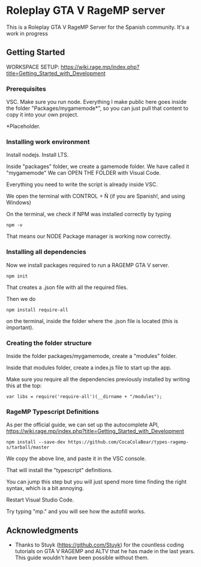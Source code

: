 # Roleplay GTA V RageMP server 

This is a Roleplay GTA V RageMP Server for the Spanish community.
It's a work in progress

## Getting Started

WORKSPACE SETUP: 
https://wiki.rage.mp/index.php?title=Getting_Started_with_Development

### Prerequisites

VSC.
Make sure you run node.
Everything I make public here goes inside the folder "Packages/mygamemode*", so you can just pull that content to copy it into your own project.

*Placeholder. 

### Installing work environment

Install nodejs.
Install LTS. 

Inside "packages" folder, we create a gamemode folder. We have called it "mygamemode"
We can OPEN THE FOLDER with Visual Code. 

Everything you need to write the script is already inside VSC.

We open the terminal with CONTROL + Ñ (if you are Spanish!, and using Windows)

On the terminal, we check if NPM was installed correctly by typing 

```
npm -v
```

That means our NODE Package manager is working now correctly. 


### Installing all dependencies

Now we install packages required to run a RAGEMP GTA V server. 

```
npm init

```

That creates a .json file with all the required files. 

Then we do

```
npm install require-all

``` 
 on the terminal, inside the folder where the .json file is located (this is important).

### Creating the folder structure

Inside the folder packages/mygamemode, create a "modules" folder.

Inside that modules folder, create a index.js file to start up the app.

Make sure you require all the dependencies previously installed by writing this at the top: 



```
var libs = require('require-all')(__dirname + "/modules");
```

### RageMP Typescript Definitions 

As per the official guide, we can set up the autocomplete API,
https://wiki.rage.mp/index.php?title=Getting_Started_with_Development

```
npm install --save-dev https://github.com/CocaColaBear/types-ragemp-s/tarball/master
```

We copy the above line, and paste it in the VSC console. 

That will install the "typescript" definitions. 

You can jump this step but you will just spend more time finding the right syntax, which is a bit annoying.

Restart Visual Studio Code.

Try typing "mp." and you will see how the autofill works. 


## Acknowledgments

* Thanks to Stuyk (https://github.com/Stuyk) for the countless coding tutorials on GTA V RAGEMP and ALTV that he has made in the last years. This guide wouldn't have been possible without them.
